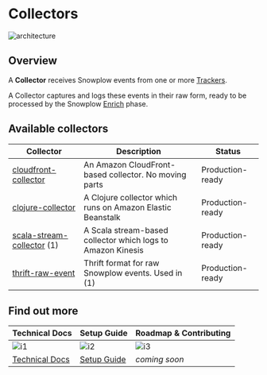 # Collectors

![architecture][architecture-image]

## Overview

A **Collector** receives Snowplow events from one or more [Trackers][trackers].

A Collector captures and logs these events in their raw form, ready to be processed by the Snowplow [Enrich][enrich] phase.

## Available collectors

| Collector                         | Description                                                  | Status           |
|-----------------------------------|--------------------------------------------------------------|------------------|
| [cloudfront-collector][c1]       | An Amazon CloudFront-based collector. No moving parts        | Production-ready |
| [clojure-collector][c2]          | A Clojure collector which runs on Amazon Elastic Beanstalk   | Production-ready |
| [scala-stream-collector][c3] (1) | A Scala stream-based collector which logs to Amazon Kinesis  | Production-ready |
| [thrift-raw-event][c4]           | Thrift format for raw Snowplow events. Used in (1)           | Production-ready |

## Find out more

| Technical Docs              | Setup Guide           | Roadmap & Contributing               |         
|-----------------------------|-----------------------|--------------------------------------|
| ![i1][techdocs-image]      | ![i2][setup-image]   | ![i3][roadmap-image]                |
| [Technical Docs][techdocs] | [Setup Guide][setup] | _coming soon_                        |

[architecture-image]: https://d3i6fms1cm1j0i.cloudfront.net/github-wiki/images/snowplow-architecture-2-collectors.png
[trackers]: https://github.com/snowplow/snowplow/tree/master/1-trackers
[enrich]: https://github.com/snowplow/snowplow/tree/master/3-enrich
[c1]: https://github.com/snowplow/snowplow/tree/master/2-collectors/cloudfront-collector
[c2]: https://github.com/snowplow/snowplow/tree/master/2-collectors/clojure-collector
[c3]: https://github.com/snowplow/snowplow/tree/master/2-collectors/scala-stream-collector
[c4]: https://github.com/snowplow/snowplow/tree/master/2-collectors/thrift-raw-event
[setup]: https://github.com/snowplow/snowplow/wiki/setting-up-a-collector
[techdocs]: https://github.com/snowplow/snowplow/wiki/collectors
[wiki]: https://github.com/snowplow/snowplow/wiki
[techdocs-image]: https://d3i6fms1cm1j0i.cloudfront.net/github/images/techdocs.png
[setup-image]: https://d3i6fms1cm1j0i.cloudfront.net/github/images/setup.png
[roadmap-image]: https://d3i6fms1cm1j0i.cloudfront.net/github/images/roadmap.png
